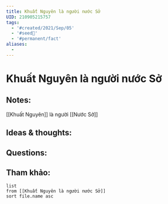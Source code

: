 ```yaml
---
title: Khuất Nguyên là người nước Sở
UID: 210905215757
tags:
  - '#created/2021/Sep/05'
  - '#seed🥜'
  - '#permanent/fact'
aliases:
  - 
---
```

# Khuất Nguyên là người nước Sở

## Notes:
[[Khuất Nguyên]] là người [[Nước Sở]]

## Ideas & thoughts:

## Questions:


## Tham khảo:
```dataview
list
from [[Khuất Nguyên là người nước Sở]]
sort file.name asc
```